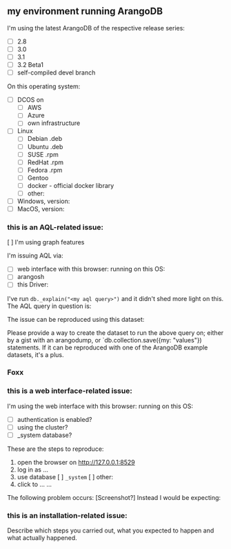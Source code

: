 ## my environment running ArangoDB
I'm using the latest ArangoDB of the respective release series:
- [ ] 2.8
- [ ] 3.0
- [ ] 3.1
- [ ] 3.2 Beta1
- [ ] self-compiled devel branch

On this operating system:
- [ ] DCOS on
  - [ ] AWS
  - [ ] Azure
  - [ ] own infrastructure
- [ ] Linux 
  - [ ] Debian .deb
  - [ ] Ubuntu .deb
  - [ ] SUSE   .rpm
  - [ ] RedHat .rpm
  - [ ] Fedora .rpm
  - [ ] Gentoo
  - [ ] docker - official docker library
  - [ ] other:
- [ ] Windows, version: 
- [ ] MacOS, version:

### this is an AQL-related issue:
[ ] I'm using graph features

I'm issuing AQL via:
- [ ] web interface with this browser:     running on this OS:
- [ ] arangosh
- [ ] this Driver:

I've run `db._explain("<my aql query>")` and it didn't shed more light on this.
The AQL query in question is:

The issue can be reproduced using this dataset:

Please provide a way to create the dataset to run the above query on; either by a gist with an arangodump, or `db.collection.save({my: "values"}) statements. If it can be reproduced with one of the ArangoDB example datasets, it's a plus.

### Foxx



### this is a web interface-related issue:
I'm using the web interface with this browser:     running on this OS:
- [ ] authentication is enabled?
- [ ] using the cluster?
- [ ] _system database?

These are the steps to reproduce:
1) open the browser on http://127.0.0.1:8529
2) log in as ...
3) use database [ ] `_system` [ ] other: 
4) click to ...
...

The following problem occurs: [Screenshot?] 
Instead I would be expecting: 


### this is an installation-related issue:
Describe which steps you carried out, what you expected to happen and what actually happened.

